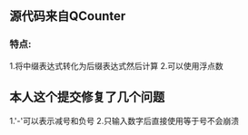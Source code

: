 ## 源代码来自QCounter

### 特点:
1.将中缀表达式转化为后缀表达式然后计算
2.可以使用浮点数

## 本人这个提交修复了几个问题
1.'-'可以表示减号和负号
2.只输入数字后直接使用等于号不会崩溃
